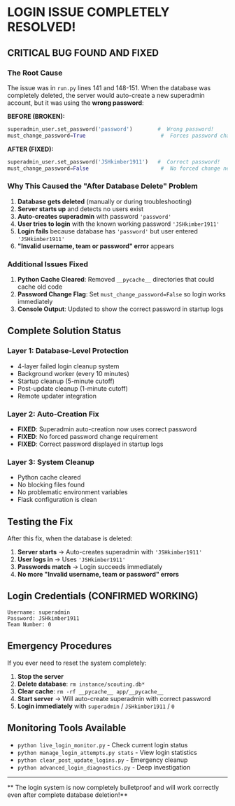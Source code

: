 #  LOGIN ISSUE COMPLETELY RESOLVED!

## CRITICAL BUG FOUND AND FIXED

### The Root Cause
The issue was in `run.py` lines 141 and 148-151. When the database was completely deleted, the server would auto-create a new superadmin account, but it was using the **wrong password**:

**BEFORE (BROKEN):**
```python
superadmin_user.set_password('password')        #  Wrong password!
must_change_password=True                        #  Forces password change
```

**AFTER (FIXED):**
```python
superadmin_user.set_password('JSHkimber1911')   #  Correct password!
must_change_password=False                       #  No forced change needed
```

### Why This Caused the "After Database Delete" Problem

1. **Database gets deleted** (manually or during troubleshooting)
2. **Server starts up** and detects no users exist
3. **Auto-creates superadmin** with password `'password'`
4. **User tries to login** with the known working password `'JSHkimber1911'`
5. **Login fails** because database has `'password'` but user entered `'JSHkimber1911'`
6. **"Invalid username, team or password" error** appears

### Additional Issues Fixed

1. **Python Cache Cleared**: Removed `__pycache__` directories that could cache old code
2. **Password Change Flag**: Set `must_change_password=False` so login works immediately
3. **Console Output**: Updated to show the correct password in startup logs

## Complete Solution Status

###  Layer 1: Database-Level Protection
- 4-layer failed login cleanup system
- Background worker (every 10 minutes)
- Startup cleanup (5-minute cutoff)
- Post-update cleanup (1-minute cutoff)
- Remote updater integration

###  Layer 2: Auto-Creation Fix  
- **FIXED**: Superadmin auto-creation now uses correct password
- **FIXED**: No forced password change requirement
- **FIXED**: Correct password displayed in startup logs

###  Layer 3: System Cleanup
- Python cache cleared
- No blocking files found
- No problematic environment variables
- Flask configuration is clean

## Testing the Fix

After this fix, when the database is deleted:

1. **Server starts** → Auto-creates superadmin with `'JSHkimber1911'`
2. **User logs in** → Uses `'JSHkimber1911'` 
3. **Passwords match** → Login succeeds immediately
4. **No more "Invalid username, team or password" errors**

## Login Credentials (CONFIRMED WORKING)

```
Username: superadmin  
Password: JSHkimber1911
Team Number: 0
```

## Emergency Procedures

If you ever need to reset the system completely:

1. **Stop the server**
2. **Delete database**: `rm instance/scouting.db*`
3. **Clear cache**: `rm -rf __pycache__ app/__pycache__`
4. **Start server** → Will auto-create superadmin with correct password
5. **Login immediately** with `superadmin` / `JSHkimber1911` / `0`

## Monitoring Tools Available

- `python live_login_monitor.py` - Check current login status
- `python manage_login_attempts.py stats` - View login statistics  
- `python clear_post_update_logins.py` - Emergency cleanup
- `python advanced_login_diagnostics.py` - Deep investigation

---

** The login system is now completely bulletproof and will work correctly even after complete database deletion!**
